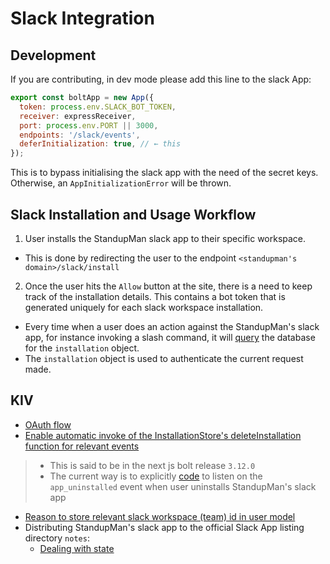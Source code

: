 # Slack Integration
## Development
If you are contributing, in dev mode please add this line to the slack App:
```js
export const boltApp = new App({
  token: process.env.SLACK_BOT_TOKEN,
  receiver: expressReceiver,
  port: process.env.PORT || 3000,
  endpoints: '/slack/events',
  deferInitialization: true, // ← this
});
```

This is to bypass initialising the slack app with the need of the secret keys. Otherwise, an `AppInitializationError` will be thrown.

## Slack Installation and Usage Workflow
1. User installs the StandupMan slack app to their specific workspace.
- This is done by redirecting the user to the endpoint `<standupman's domain>/slack/install`

2. Once the user hits the `Allow` button at the site, there is a need to keep track of the installation details. This contains a bot token that is generated uniquely for each slack workspace installation.
- Every time when a user does an action against the StandupMan's slack app, for instance invoking a slash command, it will [query](./app.js#L40) the database for the `installation` object.
- The `installation` object is used to authenticate the current request made.

## KIV
- [OAuth flow](https://github.com/slackapi/bolt-js/issues/1409#issuecomment-1086129659)
- [Enable automatic invoke of the InstallationStore's deleteInstallation function for relevant events](https://github.com/slackapi/bolt-js/issues/1203)
> - This is said to be in the next js bolt release `3.12.0`
> - The current way is to explicitly [code](./app.js#L372) to listen on the `app_uninstalled` event when user uninstalls StandupMan's slack app
- [Reason to store relevant slack workspace (team) id in user model](https://github.com/slackapi/bolt-js/issues/708#issuecomment-782425142)
- Distributing StandupMan's slack app to the official Slack App listing directory `notes`:
  - [Dealing with state](https://github.com/slackapi/bolt-js/issues/390#issuecomment-583207021)